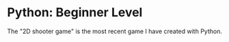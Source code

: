 # Python: Beginner Level

The "2D shooter game" is the most recent game I have created with Python.
